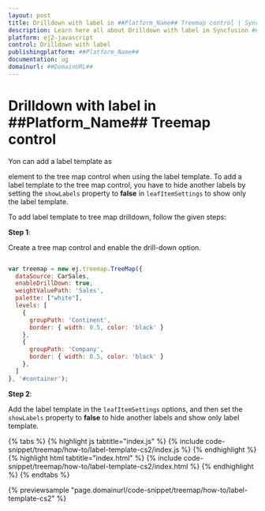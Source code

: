 ```yaml
---
layout: post
title: Drilldown with label in ##Platform_Name## Treemap control | Syncfusion
description: Learn here all about Drilldown with label in Syncfusion ##Platform_Name## Treemap control of Syncfusion Essential JS 2 and more.
platform: ej2-javascript
control: Drilldown with label 
publishingplatform: ##Platform_Name##
documentation: ug
domainurl: ##DomainURL##
---
```


# Drilldown with label in ##Platform_Name## Treemap control

Yon can add a label template as <div> element to the tree map control when using the label template. To add a label template to the tree map control, you have to hide another labels by setting the `showLabels` property to **false** in `leafItemSettings` to show only the label template.

To add label template to tree map drilldown, follow the given steps:

**Step 1**:

Create a tree map control and enable the drill-down option.

```javascript

var treemap = new ej.treemap.TreeMap({
  dataSource: CarSales,
  enableDrillDown: true,
  weightValuePath: 'Sales',
  palette: ["white"],
  levels: [
    {
      groupPath: 'Continent',
      border: { width: 0.5, color: 'black' }
    },
    {
      groupPath: 'Company',
      border: { width: 0.5, color: 'black' }
    },
  ]
}, '#container');
```

**Step 2**:

Add the label template in the `leafItemSettings` options, and then set the `showLabels` property to **false** to hide another labels and show only label template.

{% tabs %}
{% highlight js tabtitle="index.js" %}
{% include code-snippet/treemap/how-to/label-template-cs2/index.js %}
{% endhighlight %}
{% highlight html tabtitle="index.html" %}
{% include code-snippet/treemap/how-to/label-template-cs2/index.html %}
{% endhighlight %}
{% endtabs %}
        
{% previewsample "page.domainurl/code-snippet/treemap/how-to/label-template-cs2" %}